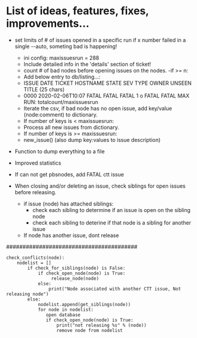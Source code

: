 # List of ideas, features, fixes, improvements...


* set limits of # of issues opened in a specific run if x number failed in a single --auto, someting bad is happening!
  * ini config: maxissuesrun = 288
  * Include detailed info in the 'details' section of ticket!
  * count # of bad nodes before opening issues on the nodes. -if >= n:
  * Add below entry to db/listing...: 
  * ISSUE   DATE               TICKET   HOSTNAME     STATE     SEV   TYPE   OWNER   UNSEEN      TITLE (25 chars)
  * 0000    2020-02-06T10:07   FATAL    FATAL        FATAL      1     o     FATAL   FATAL       MAX RUN: totalcount/maxissuesrun
  * Iterate the csv, if bad node has no open issue, add key/value (node:comment) to dictionary. 
  * If number of keys is < maxissuesrun:
  * Process all new issues from dictionary.
  * If number of keys is >= maxissuesrun:
  * new_issue() (also dump key:values to issue description)


* Function to dump everything to a file
* Improved statistics
* If can not get pbsnodes, add FATAL ctt issue


* When closing and/or deleting an issue, check siblings for open issues before releasing.
  * if issue (node) has attached siblings:
    * check each sibling to determine if an issue is open on the sibling node
    * check each sibling to deterine if that node is a sibling for another issue
  * If node has another issue, dont release


########################################
```
check_conflicts(node):
	nodelist = []
        if check_for_siblings(node) is False:
            if check_open_node(node) is True:
                 release_node(node)
            else:
                print("Node associated with another CTT issue, Not releasing node")
        else:
            nodelist.append(get_siblings(node))
            for node in nodelist:
               open database
               if check_open_node(node) is True:
                   print("not releasing %s" % (node))
                   remove node from nodelist
```                


